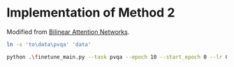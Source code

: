 # Implementation of Method 2
Modified from [Bilinear Attention Networks](http://arxiv.org/abs/1805.07932).  


```bash
ln -s 'to\data\pvqa' 'data'

python .\finetune_main.py --task pvqa --epoch 10 --start_epoch 0 --lr 0.01 --cos --train train --val val --tfidf --output saved_models/pvqa/pre --batch_size 128
```
